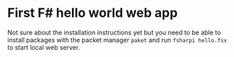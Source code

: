 # First F# hello world web app

Not sure about the installation instructions yet but you need to be able to install packages with the packet manager `paket` and run
`fsharpi hello.fsx` to start local web server.
